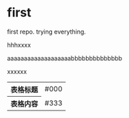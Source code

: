 first
=====

first repo. trying everything.

hhhxxxx

aaaaaaaaaaaaaaaaaaabbbbbbbbbbbbbb

xxxxxx

<table>
  <tr>
    <th>表格标题</th>
    <td>#000</td>
  </tr>
  <tr>
    <th>表格内容</th>
    <td>#333</td>
  </tr>
</table>